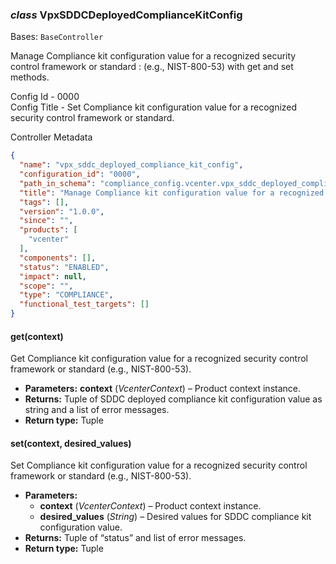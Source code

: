 ### *class* VpxSDDCDeployedComplianceKitConfig

Bases: `BaseController`

Manage Compliance kit configuration value for a recognized security control framework or standard
: (e.g., NIST-800-53) with get and set methods.

Config Id - 0000
<br/>
Config Title - Set Compliance kit configuration value for a recognized security control framework or standard.
<br/>

Controller Metadata
```json
{
  "name": "vpx_sddc_deployed_compliance_kit_config",
  "configuration_id": "0000",
  "path_in_schema": "compliance_config.vcenter.vpx_sddc_deployed_compliance_kit_config",
  "title": "Manage Compliance kit configuration value for a recognized security control framework or standard",
  "tags": [],
  "version": "1.0.0",
  "since": "",
  "products": [
    "vcenter"
  ],
  "components": [],
  "status": "ENABLED",
  "impact": null,
  "scope": "",
  "type": "COMPLIANCE",
  "functional_test_targets": []
}
```

#### get(context)

Get Compliance kit configuration value for a recognized security control framework or standard
(e.g., NIST-800-53).

* **Parameters:**
  **context** (*VcenterContext*) – Product context instance.
* **Returns:**
  Tuple of SDDC deployed compliance kit configuration value as string and a list of error messages.
* **Return type:**
  Tuple

#### set(context, desired_values)

Set Compliance kit configuration value for a recognized security control framework or standard
(e.g., NIST-800-53).

* **Parameters:**
  * **context** (*VcenterContext*) – Product context instance.
  * **desired_values** (*String*) – Desired values for SDDC compliance kit configuration value.
* **Returns:**
  Tuple of “status” and list of error messages.
* **Return type:**
  Tuple
